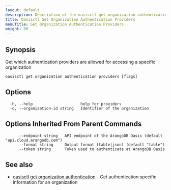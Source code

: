 ```yaml
---
layout: default
description: Description of the oasisctl get organization authentication providers command
title: Oasisctl Get Organization Authentication Providers
menuTitle: Get Organization Authentication Providers
weight: 90
---
```

## Synopsis
Get which authentication providers are allowed for accessing a specific organization

```
oasisctl get organization authentication providers [flags]
```

## Options
```
  -h, --help                     help for providers
  -o, --organization-id string   Identifier of the organization
```

## Options Inherited From Parent Commands
```
      --endpoint string   API endpoint of the ArangoDB Oasis (default "api.cloud.arangodb.com")
      --format string     Output format (table|json) (default "table")
      --token string      Token used to authenticate at ArangoDB Oasis
```

## See also
* [oasisctl get organization authentication](get-organization-authentication.md)	 - Get authentication specific information for an organization


